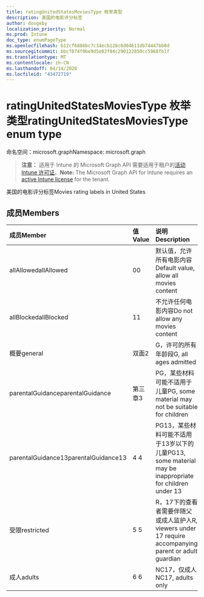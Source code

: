 ```yaml
---
title: ratingUnitedStatesMoviesType 枚举类型
description: 美国的电影评分标签
author: dougeby
localization_priority: Normal
ms.prod: Intune
doc_type: enumPageType
ms.openlocfilehash: b12cf6886bc7c34ecb128c6d04611db74447bb0d
ms.sourcegitcommit: bbcf074f0be9d5e02f84c290122850cc5968fb1f
ms.translationtype: MT
ms.contentlocale: zh-CN
ms.lasthandoff: 04/14/2020
ms.locfileid: "43472719"
---
```

# <a name="ratingunitedstatesmoviestype-enum-type"></a><span data-ttu-id="63b2c-103">ratingUnitedStatesMoviesType 枚举类型</span><span class="sxs-lookup"><span data-stu-id="63b2c-103">ratingUnitedStatesMoviesType enum type</span></span>

<span data-ttu-id="63b2c-104">命名空间：microsoft.graph</span><span class="sxs-lookup"><span data-stu-id="63b2c-104">Namespace: microsoft.graph</span></span>

> <span data-ttu-id="63b2c-105">**注意：** 适用于 Intune 的 Microsoft Graph API 需要适用于租户的[活动 Intune 许可证](https://go.microsoft.com/fwlink/?linkid=839381)。</span><span class="sxs-lookup"><span data-stu-id="63b2c-105">**Note:** The Microsoft Graph API for Intune requires an [active Intune license](https://go.microsoft.com/fwlink/?linkid=839381) for the tenant.</span></span>

<span data-ttu-id="63b2c-106">美国的电影评分标签</span><span class="sxs-lookup"><span data-stu-id="63b2c-106">Movies rating labels in United States</span></span>

## <a name="members"></a><span data-ttu-id="63b2c-107">成员</span><span class="sxs-lookup"><span data-stu-id="63b2c-107">Members</span></span>
|<span data-ttu-id="63b2c-108">成员</span><span class="sxs-lookup"><span data-stu-id="63b2c-108">Member</span></span>|<span data-ttu-id="63b2c-109">值</span><span class="sxs-lookup"><span data-stu-id="63b2c-109">Value</span></span>|<span data-ttu-id="63b2c-110">说明</span><span class="sxs-lookup"><span data-stu-id="63b2c-110">Description</span></span>|
|:---|:---|:---|
|<span data-ttu-id="63b2c-111">allAllowed</span><span class="sxs-lookup"><span data-stu-id="63b2c-111">allAllowed</span></span>|<span data-ttu-id="63b2c-112">0</span><span class="sxs-lookup"><span data-stu-id="63b2c-112">0</span></span>|<span data-ttu-id="63b2c-113">默认值，允许所有电影内容</span><span class="sxs-lookup"><span data-stu-id="63b2c-113">Default value, allow all movies content</span></span>|
|<span data-ttu-id="63b2c-114">allBlocked</span><span class="sxs-lookup"><span data-stu-id="63b2c-114">allBlocked</span></span>|<span data-ttu-id="63b2c-115">1</span><span class="sxs-lookup"><span data-stu-id="63b2c-115">1</span></span>|<span data-ttu-id="63b2c-116">不允许任何电影内容</span><span class="sxs-lookup"><span data-stu-id="63b2c-116">Do not allow any movies content</span></span>|
|<span data-ttu-id="63b2c-117">概要</span><span class="sxs-lookup"><span data-stu-id="63b2c-117">general</span></span>|<span data-ttu-id="63b2c-118">双面</span><span class="sxs-lookup"><span data-stu-id="63b2c-118">2</span></span>|<span data-ttu-id="63b2c-119">G，许可的所有年龄段</span><span class="sxs-lookup"><span data-stu-id="63b2c-119">G, all ages admitted</span></span>|
|<span data-ttu-id="63b2c-120">parentalGuidance</span><span class="sxs-lookup"><span data-stu-id="63b2c-120">parentalGuidance</span></span>|<span data-ttu-id="63b2c-121">第三章</span><span class="sxs-lookup"><span data-stu-id="63b2c-121">3</span></span>|<span data-ttu-id="63b2c-122">PG，某些材料可能不适用于儿童</span><span class="sxs-lookup"><span data-stu-id="63b2c-122">PG, some material may not be suitable for children</span></span>|
|<span data-ttu-id="63b2c-123">parentalGuidance13</span><span class="sxs-lookup"><span data-stu-id="63b2c-123">parentalGuidance13</span></span>|<span data-ttu-id="63b2c-124">4 </span><span class="sxs-lookup"><span data-stu-id="63b2c-124">4</span></span>|<span data-ttu-id="63b2c-125">PG13，某些材料可能不适用于13岁以下的儿童</span><span class="sxs-lookup"><span data-stu-id="63b2c-125">PG13, some material may be inappropriate for children under 13</span></span>|
|<span data-ttu-id="63b2c-126">受限</span><span class="sxs-lookup"><span data-stu-id="63b2c-126">restricted</span></span>|<span data-ttu-id="63b2c-127">5 </span><span class="sxs-lookup"><span data-stu-id="63b2c-127">5</span></span>|<span data-ttu-id="63b2c-128">R，17下的查看者需要伴随父或成人监护人</span><span class="sxs-lookup"><span data-stu-id="63b2c-128">R, viewers under 17 require accompanying parent or adult guardian</span></span>|
|<span data-ttu-id="63b2c-129">成人</span><span class="sxs-lookup"><span data-stu-id="63b2c-129">adults</span></span>|<span data-ttu-id="63b2c-130">6 </span><span class="sxs-lookup"><span data-stu-id="63b2c-130">6</span></span>|<span data-ttu-id="63b2c-131">NC17，仅成人</span><span class="sxs-lookup"><span data-stu-id="63b2c-131">NC17, adults only</span></span>|







